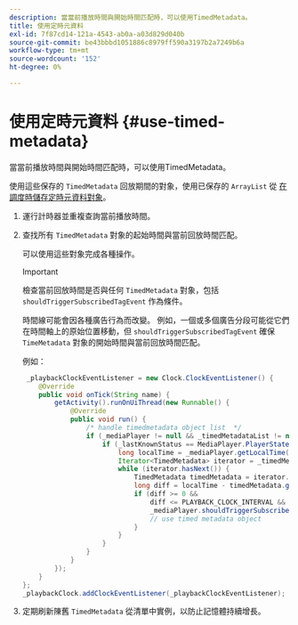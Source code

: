 ```yaml
---
description: 當當前播放時間與開始時間匹配時，可以使用TimedMetadata。
title: 使用定時元資料
exl-id: 7f87cd14-121a-4543-ab0a-a03d829d040b
source-git-commit: be43bbbd1051886c8979ff590a3197b2a7249b6a
workflow-type: tm+mt
source-wordcount: '152'
ht-degree: 0%

---
```


# 使用定時元資料 {#use-timed-metadata}

當當前播放時間與開始時間匹配時，可以使用TimedMetadata。

使用這些保存的 `TimedMetadata` 回放期間的對象，使用已保存的 `ArrayList` 從 [在調度時儲存定時元資料對象](../../ad-insertion/custom-tags-configure/android-1.4-timed-metadata-store.md)。

1. 運行計時器並重複查詢當前播放時間。
1. 查找所有 `TimedMetadata` 對象的起始時間與當前回放時間匹配。

   可以使用這些對象完成各種操作。

   >[!IMPORTANT]
   >
   >檢查當前回放時間是否與任何 `TimedMetadata` 對象，包括 `shouldTriggerSubscribedTagEvent` 作為條件。

   時間線可能會因各種廣告行為而改變。 例如，一個或多個廣告分段可能從它們在時間軸上的原始位置移動，但 `shouldTriggerSubscribedTagEvent` 確保 `TimeMetadata` 對象的開始時間與當前回放時間匹配。

   例如：

   ```java
    _playbackClockEventListener = new Clock.ClockEventListener() {
       @Override
       public void onTick(String name) {
           getActivity().runOnUiThread(new Runnable() {
               @Override
               public void run() {
                   /* handle timedmetadata object list  */ 
                   if (_mediaPlayer != null && _timedMetadataList != null && _timedMetadataList.size() > 0) {
                       if (_lastKnownStatus == MediaPlayer.PlayerState.PLAYING) {
                           long localTime = _mediaPlayer.getLocalTime();
                           Iterator<TimedMetadata> iterator = _timedMetadataList.iterator(); 
                           while (iterator.hasNext()) {
                               TimedMetadata timedMetadata = iterator.next();
                               long diff = localTime - timedMetadata.getTime();
                               if (diff >= 0 &&
                                   diff <= PLAYBACK_CLOCK_INTERVAL &&
                                   _mediaPlayer.shouldTriggerSubscribedTagEvent()) {
                                   // use timed metadata object
                               }
                           }
                       }
                   }
               }
           });
       }
   };
   _playbackClock.addClockEventListener(_playbackClockEventListener);
   ```

1. 定期刷新陳舊 `TimedMetadata` 從清單中實例，以防止記憶體持續增長。
